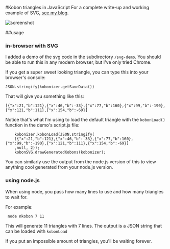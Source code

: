 #Kobon triangles in JavaScript
For a complete write-up and working example of SVG, [see my blog](http://www.trevorsimonton.com/cs/projects/2015/12/10/kobon-triangle-generator-javascript.html).

![screenshot](http://www.trevorsimonton.com/assets/posts/kobon/screenshot.png)

##usage

### in-browser with SVG
I added a demo of the svg code in the subdirectory `/svg-demo`. You should be able to run this in any modern browser, but I've only tried Chrome.

If you get a super sweet looking triangle, you can type this into your browser's console:
```
JSON.stringify(kobonizer.getSaveData())
```

That will give you something like this:
```
[{"x":21,"b":121},{"x":46,"b":-33},{"x":77,"b":160},{"x":99,"b":-190},{"x":121,"b":111},{"x":154,"b":-69}]
```

Notice that's what I'm using to load the default triangle with the `kobonLoad()` function in the demo's script.js file:
```
	kobonizer.kobonLoad(JSON.stringify(
	[{"x":21,"b":121},{"x":46,"b":-33},{"x":77,"b":160},{"x":99,"b":-190},{"x":121,"b":111},{"x":154,"b":-69}]
	,null, 2));
	kobonSVG.drawGeneratedKobons(kobonizer);
```

You can similarly use the output from the node.js version of this to view anything cool generated from your node.js version.

### using node.js
When using node, you pass how many lines to use and how many triangles to wait for. 

For example: 
```
 node nkobon 7 11
```
This will generate 11 triangles with 7 lines. The output is a JSON string that can be loaded with `kobonLoad`

If you put an impossible amount of triangles, you'll be waiting forever.

